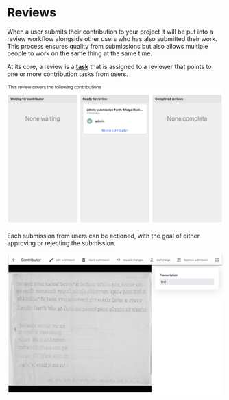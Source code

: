# Reviews

When a user submits their contribution to your project it will be put into a review workflow alongside other users who has also submitted their work. This process ensures quality from submissions but also allows multiple people to work on the same thing at the same time. 

At its core, a review is a [**task**](../tasks/) that is assigned to a reviewer that points to one or more contribution tasks from users. 

![](../../.gitbook/assets/screenshot-2021-05-07-at-11.40.52.png)

Each submission from users can be actioned, with the goal of either approving or rejecting the submission.

![](../../.gitbook/assets/screenshot-2021-05-07-at-11.42.40.png)

